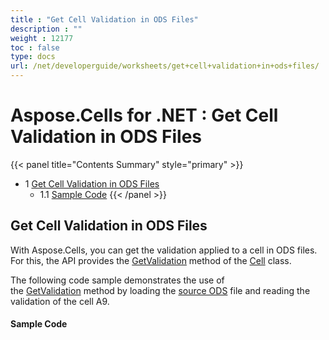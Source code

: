 ```yaml
---
title : "Get Cell Validation in ODS Files" 
description : "" 
weight : 12177 
toc : false
type: docs
url: /net/developerguide/worksheets/get+cell+validation+in+ods+files/
---
```


# Aspose.Cells for .NET : Get Cell Validation in ODS Files


{{< panel title="Contents Summary" style="primary" >}}
*   1 [Get Cell Validation in ODS Files](#get-cell-validation-in-ods-files)
    *   1.1 [Sample Code](#sample-code)
{{< /panel >}}
 

## Get Cell Validation in ODS Files

With Aspose.Cells, you can get the validation applied to a cell in ODS files. For this, the API provides the [GetValidation](https://apireference.aspose.com/net/cells/aspose.cells/cell/methods/getvalidation) method of the [Cell](https://apireference.aspose.com/net/cells/aspose.cells/cell) class.

The following code sample demonstrates the use of the [GetValidation](https://apireference.aspose.com/net/cells/aspose.cells/cell/methods/getvalidation) method by loading the [source ODS](https://docs2.aspose.com/cells/net/attachments/101122972/101089354.ods) file and reading the validation of the cell A9.

#### Sample Code

